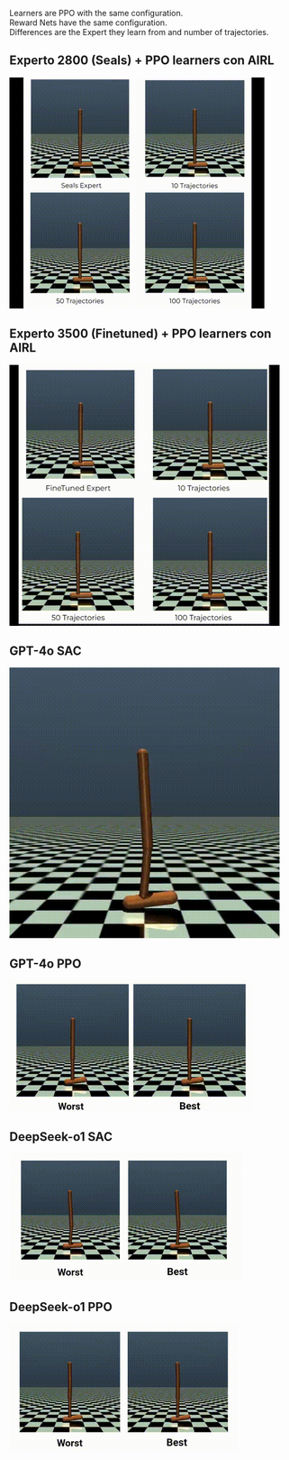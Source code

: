 Learners are PPO with the same configuration.<br>
Reward Nets have the same configuration.<br>
Differences are the Expert they learn from and number of trajectories.<br>

## Experto 2800 (Seals) + PPO learners con AIRL

![Demo](Results/SealsExperto/SealsGIF.gif)

## Experto 3500 (Finetuned) + PPO learners con AIRL

![Demo](Results/FineTunedExpert/FineTunedGif.gif)

## GPT-4o SAC

![Demo](T2R_HOPPER_COMPARE/GPT_SAC/GPT_SAC_GIF.gif)

## GPT-4o PPO

![Demo](T2R_HOPPER_COMPARE/GPT_PPO/GPT_PPO_GIF.gif)

## DeepSeek-o1 SAC

![Demo](T2R_HOPPER_COMPARE/DEEPSEEK_SAC/DEEP_SAC_GIF.gif)

## DeepSeek-o1 PPO

![Demo](T2R_HOPPER_COMPARE/DEEPSEEK_PPO/DEEP_PPO_GIF.gif)
